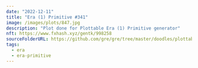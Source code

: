 ```yaml
---
date: "2022-12-11"
title: "Era (1) Primitive #341"
image: /images/plots/847.jpg
description: "Plot done for Plottable Era (1) Primitive generator"
nft: https://www.fxhash.xyz/gentk/998258
sourceFolderURL: https://github.com/gre/gre/tree/master/doodles/plottable-era-primitive
tags:
  - era
  - era-primitive
---
```

